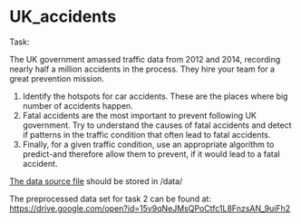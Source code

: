 # UK_accidents

Task:

The UK government amassed traffic data from 2012 and 2014, recording nearly half a million accidents in the process. They hire your team for a great prevention mission.

1. Identify the hotspots for car accidents. These are the places where big number of
accidents happen.
2. Fatal accidents are the most important to prevent following UK government. Try
to understand the causes of fatal accidents and detect if patterns in the traffic
condition that often lead to fatal accidents.
3. Finally, for a given traffic condition, use an appropriate algorithm to predict-and
therefore allow them to prevent, if it would lead to a fatal accident.


[The data source file](https://www.kaggle.com/daveianhickey/2000-16-traffic-flow-england-scotland-wales#accidents_2012_to_2014.csv) should be stored in /data/

The preprocessed data set for task 2 can be found at: https://drive.google.com/open?id=15v9qNeJMsQPoCtfc1L8FnzsAN_9uiFh2
